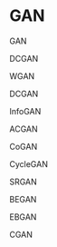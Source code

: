 GAN
=====================



GAN

DCGAN

WGAN

DCGAN

InfoGAN

ACGAN

CoGAN



CycleGAN

SRGAN

BEGAN

EBGAN

CGAN

